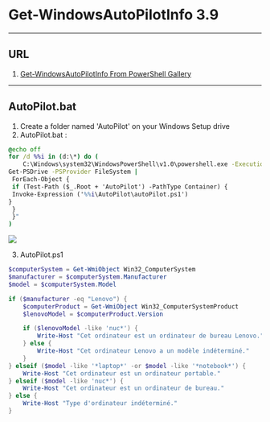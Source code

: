 # Get-WindowsAutoPilotInfo 3.9

---

## URL
1. [Get-WindowsAutoPilotInfo From PowerShell Gallery](https://www.powershellgallery.com/packages/Get-WindowsAutoPilotInfo/3.9)

---

## AutoPilot.bat
1. Create a folder named 'AutoPilot' on your Windows Setup drive
2. AutoPilot.bat :
````bat
@echo off
for /d %%i in (d:\*) do (
    C:\Windows\system32\WindowsPowerShell\v1.0\powershell.exe -ExecutionPolicy Bypass -Command "& {
Get-PSDrive -PSProvider FileSystem |
 ForEach-Object {
 if (Test-Path ($_.Root + 'AutoPilot') -PathType Container) {
 Invoke-Expression ('%%i\AutoPilot\autoPilot.ps1')
}
 }
 }"
)
````
<img src="https://i.imgur.com/oMz7kaZ.png">

3. AutoPilot.ps1
````ps1
$computerSystem = Get-WmiObject Win32_ComputerSystem
$manufacturer = $computerSystem.Manufacturer
$model = $computerSystem.Model

if ($manufacturer -eq "Lenovo") {
    $computerProduct = Get-WmiObject Win32_ComputerSystemProduct
    $lenovoModel = $computerProduct.Version

    if ($lenovoModel -like 'nuc*') {
        Write-Host "Cet ordinateur est un ordinateur de bureau Lenovo."
    } else {
        Write-Host "Cet ordinateur Lenovo a un modèle indéterminé."
    }
} elseif ($model -like '*laptop*' -or $model -like '*notebook*') {
    Write-Host "Cet ordinateur est un ordinateur portable."
} elseif ($model -like 'nuc*') {
    Write-Host "Cet ordinateur est un ordinateur de bureau."
} else {
    Write-Host "Type d'ordinateur indéterminé."
}
````
